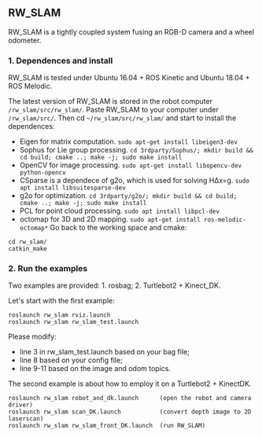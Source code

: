 ## RW_SLAM
RW_SLAM is a tightly coupled system fusing an RGB-D camera and a wheel odometer. 
### 1. Dependences and install
RW_SLAM is tested under Ubuntu 16.04 + ROS Kinetic and Ubuntu 18.04 + ROS Melodic. 

The latest version of RW_SLAM is stored in the robot computer `/rw_slam/src/rw_slam/`. Paste RW_SLAM to your computer under `/rw_slam/src/`. Then cd `~/rw_slam/src/rw_slam/` and start to install the dependences:
* Eigen for matrix computation. `sudo apt-get install libeigen3-dev`
* Sophus for Lie group processing. `cd 3rdparty/Sophus/; mkdir build && cd build; cmake ..; make -j; sudo make install `
* OpenCV for image processing. `sudo apt-get install libopencv-dev python-opencv`
* CSparse is a dependece of g2o, which is used for solving HΔx=g. `sudo apt install libsuitesparse-dev`
* g2o for optimization. `cd 3rdparty/g2o/; mkdir build && cd build; cmake ..; make -j; sudo make install`
* PCL for point cloud processing. `sudo apt install libpcl-dev`
* octomap for 3D and 2D mapping. `sudo apt-get install ros-melodic-octomap*`
Go back to the working space and cmake:
```
cd rw_slam/
catkin_make
```
### 2. Run the examples

Two examples are provided: 1. rosbag; 2. Turtlebot2 + Kinect_DK.

Let's start with the first example:
```
roslaunch rw_slam rviz.launch
roslaunch rw_slam rw_slam_test.launch
```
Please modify:
* line 3 in rw_slam_test.launch based on your bag file;
* line 8 based on your config file;
* line 9-11 based on the image and odom topics.

The second example is about how to employ it on a Turtlebot2 + KinectDK.
```
roslaunch rw_slam robot_and_dk.launch      (open the robot and camera driver)
roslaunch rw_slam scan_DK.launch           (convert depth image to 2D laserscan)
roslaunch rw_slam rw_slam_front_DK.launch  (run RW_SLAM)
```







